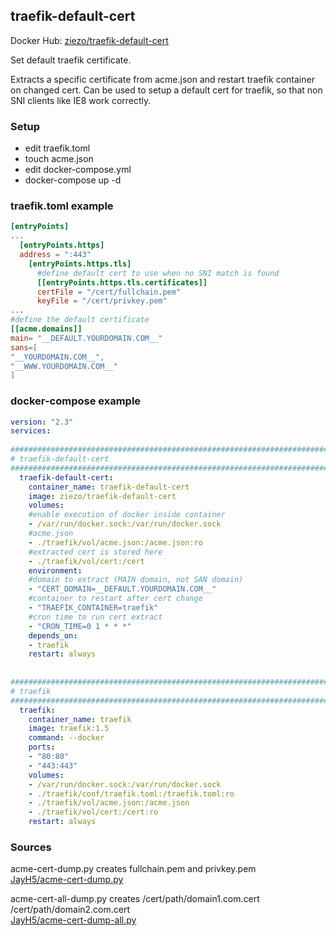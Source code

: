 ## traefik-default-cert

Docker Hub: [ziezo/traefik-default-cert](https://hub.docker.com/r/ziezo/traefik-default-cert/)

Set default traefik certificate.

Extracts a specific certificate from acme.json and restart traefik container on changed cert. Can be used to setup a default cert for traefik, so that non SNI clients like IE8 work correctly.

### Setup

- edit traefik.toml
- touch acme.json
- edit docker-compose.yml
- docker-compose up -d

### traefik.toml example

```toml
[entryPoints]  
...  
  [entryPoints.https]  
  address = ":443"  
    [entryPoints.https.tls]  
      #define default cert to use when no SNI match is found  
      [[entryPoints.https.tls.certificates]]  
      certFile = "/cert/fullchain.pem"  
      keyFile = "/cert/privkey.pem"  
...  
#define the default certificate  
[[acme.domains]]  
main= "__DEFAULT.YOURDOMAIN.COM__"  
sans=[  
"__YOURDOMAIN.COM__",  
"__WWW.YOURDOMAIN.COM__"  
]
```

### docker-compose example

```yaml
version: "2.3"  
services:  
  
###################################################################################  
# traefik-default-cert  
###################################################################################  
  traefik-default-cert:  
    container_name: traefik-default-cert  
    image: ziezo/traefik-default-cert  
    volumes:  
    #enable execution of docker inside container  
    - /var/run/docker.sock:/var/run/docker.sock  
    #acme.json  
    - ./traefik/vol/acme.json:/acme.json:ro  
    #extracted cert is stored here  
    - ./traefik/vol/cert:/cert  
    environment:  
    #domain to extract (MAIN domain, not SAN domain)  
    - "CERT_DOMAIN=__DEFAULT.YOURDOMAIN.COM__"  
    #container to restart after cert change  
    - "TRAEFIK_CONTAINER=traefik"  
    #cron time to run cert extract  
    - "CRON_TIME=0 1 * * *"  
    depends_on:  
    - traefik  
    restart: always  
  
  
###################################################################################  
# traefik  
###################################################################################  
  traefik:  
    container_name: traefik  
    image: traefik:1.5  
    command: --docker  
    ports:  
    - "80:80"  
    - "443:443"  
    volumes:  
    - /var/run/docker.sock:/var/run/docker.sock  
    - ./traefik/conf/traefik.toml:/traefik.toml:ro  
    - ./traefik/vol/acme.json:/acme.json  
    - ./traefik/vol/cert:/cert:ro  
    restart: always
```

### Sources

acme-cert-dump.py creates fullchain.pem and privkey.pem  
[JayH5/acme-cert-dump.py](https://gist.github.com/JayH5/f9e4dc48635f3faa63c52813ff6d115f)

acme-cert-all-dump.py  creates /cert/path/domain1.com.cert /cert/path/domain2.com.cert  
[JayH5/acme-cert-dump-all.py](https://gist.github.com/JayH5/1a427e2f52444f45280f30215d5a92d9)
